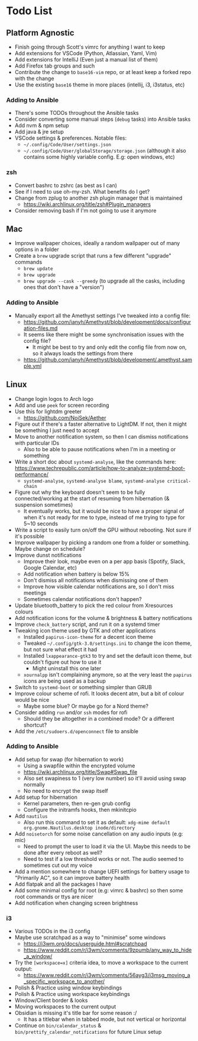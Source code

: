 # Todo List

## Platform Agnostic

* Finish going through Scott's vimrc for anything I want to keep
* Add extensions for VSCode (Python, Atlassian, Yaml, Vim)
* Add extensions for IntelliJ (Even just a manual list of them)
* Add Firefox tab groups and such
* Contribute the change to `base16-vim` repo, or at least keep a forked repo with the change
* Use the existing `base16` theme in more places (intellij, i3, i3status, etc)

### Adding to Ansible

* There's some TODOs throughout the Ansible tasks
* Consider converting some manual steps (`debug` tasks) into Ansible tasks
* Add nvm & npm setup
* Add java & jre setup
* VSCode settings & preferences. Notable files:
  * `~/.config/Code/User/settings.json`
  * `~/.config/Code/User/globalStorage/storage.json` (although it also contains some highly variable config. E.g: open windows, etc)

### zsh

* Convert bashrc to zshrc (as best as I can)
* See if I need to use oh-my-zsh. What benefits do I get?
* Change from zplug to another zsh plugin manager that is maintained
  * https://wiki.archlinux.org/title/zsh#Plugin_managers
* Consider removing bash if I'm not going to use it anymore

## Mac

* Improve wallpaper choices, ideally a random wallpaper out of many options in a folder
* Create a `brew` upgrade script that runs a few different "upgrade" commands
  * `brew update`
  * `brew upgrade`
  * `brew upgrade --cask --greedy` (to upgrade all the casks, including ones that don't have a "version")

### Adding to Ansible

* Manually export all the Amethyst settings I've tweaked into a config file:
  * https://github.com/ianyh/Amethyst/blob/development/docs/configuration-files.md
  * It seems like there might be some synchronisation issues with the config file?
    * It might be best to try and only edit the config file from now on, so it always loads the settings from there
  * https://github.com/ianyh/Amethyst/blob/development/.amethyst.sample.yml

## Linux

* Change login logos to Arch logo
* Add and use `peek` for screen recording
* Use this for lightdm greeter
  * https://github.com/NoiSek/Aether
* Figure out if there's a faster alternative to LightDM. If not, then it might be something I just need to accept
* Move to another notification system, so then I can dismiss notifications with particular IDs
  * Also to be able to pause notifications when I'm in a meeting or something
* Write a short doc about `systemd-analyse`, like the commands here: https://www.techrepublic.com/article/how-to-analyze-systemd-boot-performance/
  * `systemd-analyse`, `systemd-analyse blame`, `systemd-analyse critical-chain`
* Figure out why the keyboard doesn't seem to be fully connected/working at the start of resuming from hibernation (& suspension sometimes)
  * It eventually works, but it would be nice to have a proper signal of when it's not ready for me to type, instead of me trying to type for 5~10 seconds
* Write a script to easily turn on/off the GPU without rebooting. Not sure if it's possible
* Improve wallpaper by picking a random one from a folder or something. Maybe change on schedule?
* Improve dunst notifications
  * Improve their look, maybe even on a per app basis (Spotify, Slack, Google Calendar, etc)
  * Add notification when battery is below 15%
  * Don't dismiss all notifications when dismissing one of them
  * Improve how visible calendar notifications are, so I don't miss meetings
  * Sometimes calendar notifications don't happen?
* Update bluetooth_battery to pick the red colour from Xresources colours
* Add notification icons for the volume & brightness & battery notifications
* Improve `check_battery` script, and run it on a systemd timer
* Tweaking icon theme used by GTK and other applications
  * Installed `papirus-icon-theme` for a decent icon theme
  * Tweaked `~/.config/gtk-3.0/settings.ini` to change the icon theme, but not sure what effect it had
  * Installed `lxappearance-gtk3` to try and set the default icon theme, but couldn't figure out how to use it
    * Might uninstall this one later
  * `xournalpp` isn't complaining anymore, so at the very least the `papirus` icons are being used as a backup
* Switch to `systemd-boot` or something simpler than GRUB
* Improve colour scheme of rofi. It looks decent atm, but a bit of colour would be nice
  * Maybe some blue? Or maybe go for a Nord theme?
* Consider adding `run` and/or `ssh` modes for rofi
  * Should they be altogether in a combined mode? Or a different shortcut?
* Add the `/etc/sudoers.d/openconnect` file to ansible

### Adding to Ansible

* Add setup for swap (for hibernation to work)
  * Using a swapfile within the encrypted volume
  * https://wiki.archlinux.org/title/Swap#Swap_file
  * Also set swapiness to 1 (very low number) so it'll avoid using swap normally
  * No need to encrypt the swap itself
* Add setup for hibernation
  * Kernel parameters, then re-gen grub config
  * Configure the initramfs hooks, then mkinitcpio
* Add `nautilus`
  * Also run this command to set it as default: `xdg-mime default org.gnome.Nautilus.desktop inode/directory`
* Add `noisetorch` for some noise cancellation on any audio inputs (e.g: mic)
  * Need to prompt the user to load it via the UI. Maybe this needs to be done after every reboot as well?
  * Need to test if a low threshold works or not. The audio seemed to sometimes cut out my voice
* Add a mention somewhere to change UEFI settings for battery usage to "Primarily AC", so it can improve battery health
* Add flatpak and all the packages I have
* Add some minimal config for root (e.g: vimrc & bashrc) so then some root commands or ttys are nicer
* Add notification when changing screen brightness

### i3

* Various TODOs in the i3 config
* Maybe use scratchpad as a way to "minimise" some windows
  * https://i3wm.org/docs/userguide.html#scratchpad
  * https://www.reddit.com/r/i3wm/comments/9zpumb/any_way_to_hide_a_window/
* Try the `[workspace=x]` criteria idea, to move a workspace to the current output:
  * https://www.reddit.com/r/i3wm/comments/56ayg3/i3msg_moving_a_specific_workspace_to_another/
* Polish & Practice using window keybindings
* Polish & Practice using workspace keybindings
* Window/Client border & looks
* Moving workspaces to the current output
* Obsidian is missing it's title bar for some reason :/
  * It has a titlebar when in tabbed mode, but not vertical or horizontal
* Continue on `bin/calendar_status` & `bin/prettify_calendar_notifications` for future Linux setup
